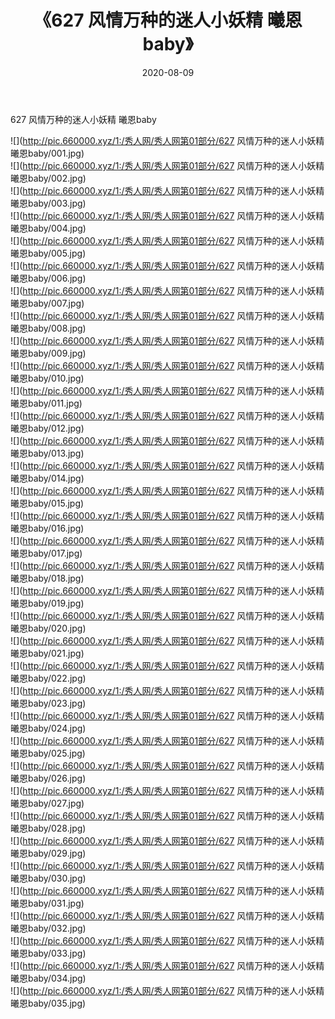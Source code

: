 ﻿---
layout: post
title:  《627 风情万种的迷人小妖精 曦恩baby》
date:   2020-08-09
img: http://pic.660000.xyz/1:/秀人网/秀人网第01部分/627 风情万种的迷人小妖精 曦恩baby/000.jpg
categories: [美女, 清纯, 唯美]
---

627 风情万种的迷人小妖精 曦恩baby

  ![](http://pic.660000.xyz/1:/秀人网/秀人网第01部分/627 风情万种的迷人小妖精 曦恩baby/001.jpg) <br> ![](http://pic.660000.xyz/1:/秀人网/秀人网第01部分/627 风情万种的迷人小妖精 曦恩baby/002.jpg) <br> ![](http://pic.660000.xyz/1:/秀人网/秀人网第01部分/627 风情万种的迷人小妖精 曦恩baby/003.jpg) <br> ![](http://pic.660000.xyz/1:/秀人网/秀人网第01部分/627 风情万种的迷人小妖精 曦恩baby/004.jpg) <br> ![](http://pic.660000.xyz/1:/秀人网/秀人网第01部分/627 风情万种的迷人小妖精 曦恩baby/005.jpg) <br> ![](http://pic.660000.xyz/1:/秀人网/秀人网第01部分/627 风情万种的迷人小妖精 曦恩baby/006.jpg) <br> ![](http://pic.660000.xyz/1:/秀人网/秀人网第01部分/627 风情万种的迷人小妖精 曦恩baby/007.jpg) <br> ![](http://pic.660000.xyz/1:/秀人网/秀人网第01部分/627 风情万种的迷人小妖精 曦恩baby/008.jpg) <br> ![](http://pic.660000.xyz/1:/秀人网/秀人网第01部分/627 风情万种的迷人小妖精 曦恩baby/009.jpg) <br> ![](http://pic.660000.xyz/1:/秀人网/秀人网第01部分/627 风情万种的迷人小妖精 曦恩baby/010.jpg) <br> ![](http://pic.660000.xyz/1:/秀人网/秀人网第01部分/627 风情万种的迷人小妖精 曦恩baby/011.jpg) <br> ![](http://pic.660000.xyz/1:/秀人网/秀人网第01部分/627 风情万种的迷人小妖精 曦恩baby/012.jpg) <br> ![](http://pic.660000.xyz/1:/秀人网/秀人网第01部分/627 风情万种的迷人小妖精 曦恩baby/013.jpg) <br> ![](http://pic.660000.xyz/1:/秀人网/秀人网第01部分/627 风情万种的迷人小妖精 曦恩baby/014.jpg) <br> ![](http://pic.660000.xyz/1:/秀人网/秀人网第01部分/627 风情万种的迷人小妖精 曦恩baby/015.jpg) <br> ![](http://pic.660000.xyz/1:/秀人网/秀人网第01部分/627 风情万种的迷人小妖精 曦恩baby/016.jpg) <br> ![](http://pic.660000.xyz/1:/秀人网/秀人网第01部分/627 风情万种的迷人小妖精 曦恩baby/017.jpg) <br> ![](http://pic.660000.xyz/1:/秀人网/秀人网第01部分/627 风情万种的迷人小妖精 曦恩baby/018.jpg) <br> ![](http://pic.660000.xyz/1:/秀人网/秀人网第01部分/627 风情万种的迷人小妖精 曦恩baby/019.jpg) <br> ![](http://pic.660000.xyz/1:/秀人网/秀人网第01部分/627 风情万种的迷人小妖精 曦恩baby/020.jpg) <br> ![](http://pic.660000.xyz/1:/秀人网/秀人网第01部分/627 风情万种的迷人小妖精 曦恩baby/021.jpg) <br> ![](http://pic.660000.xyz/1:/秀人网/秀人网第01部分/627 风情万种的迷人小妖精 曦恩baby/022.jpg) <br> ![](http://pic.660000.xyz/1:/秀人网/秀人网第01部分/627 风情万种的迷人小妖精 曦恩baby/023.jpg) <br> ![](http://pic.660000.xyz/1:/秀人网/秀人网第01部分/627 风情万种的迷人小妖精 曦恩baby/024.jpg) <br> ![](http://pic.660000.xyz/1:/秀人网/秀人网第01部分/627 风情万种的迷人小妖精 曦恩baby/025.jpg) <br> ![](http://pic.660000.xyz/1:/秀人网/秀人网第01部分/627 风情万种的迷人小妖精 曦恩baby/026.jpg) <br> ![](http://pic.660000.xyz/1:/秀人网/秀人网第01部分/627 风情万种的迷人小妖精 曦恩baby/027.jpg) <br> ![](http://pic.660000.xyz/1:/秀人网/秀人网第01部分/627 风情万种的迷人小妖精 曦恩baby/028.jpg) <br> ![](http://pic.660000.xyz/1:/秀人网/秀人网第01部分/627 风情万种的迷人小妖精 曦恩baby/029.jpg) <br> ![](http://pic.660000.xyz/1:/秀人网/秀人网第01部分/627 风情万种的迷人小妖精 曦恩baby/030.jpg) <br> ![](http://pic.660000.xyz/1:/秀人网/秀人网第01部分/627 风情万种的迷人小妖精 曦恩baby/031.jpg) <br> ![](http://pic.660000.xyz/1:/秀人网/秀人网第01部分/627 风情万种的迷人小妖精 曦恩baby/032.jpg) <br> ![](http://pic.660000.xyz/1:/秀人网/秀人网第01部分/627 风情万种的迷人小妖精 曦恩baby/033.jpg) <br> ![](http://pic.660000.xyz/1:/秀人网/秀人网第01部分/627 风情万种的迷人小妖精 曦恩baby/034.jpg) <br> ![](http://pic.660000.xyz/1:/秀人网/秀人网第01部分/627 风情万种的迷人小妖精 曦恩baby/035.jpg) <br>